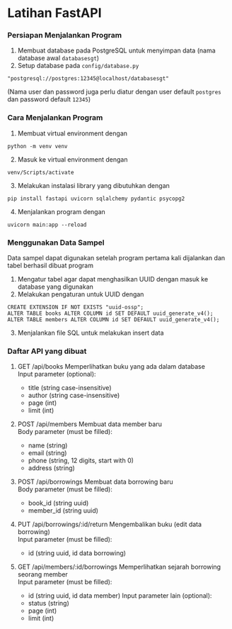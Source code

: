 # Latihan FastAPI
### Persiapan Menjalankan Program
1. Membuat database pada PostgreSQL untuk menyimpan data (nama database awal `databasesgt`)
2. Setup database pada `config/database.py`
```
"postgresql://postgres:12345@localhost/databasesgt"
```
(Nama user dan password juga perlu diatur dengan user default `postgres` dan password default `12345`)

### Cara Menjalankan Program
1. Membuat virtual environment dengan
```
python -m venv venv
```

2. Masuk ke virtual environment dengan
```
venv/Scripts/activate
```

3. Melakukan instalasi library yang dibutuhkan dengan
```
pip install fastapi uvicorn sqlalchemy pydantic psycopg2
```

4. Menjalankan program dengan
```
uvicorn main:app --reload
```

### Menggunakan Data Sampel
Data sampel dapat digunakan setelah program pertama kali dijalankan dan tabel berhasil dibuat program
1. Mengatur tabel agar dapat menghasilkan UUID dengan masuk ke database yang digunakan
2. Melakukan pengaturan untuk UUID dengan
```
CREATE EXTENSION IF NOT EXISTS "uuid-ossp";
ALTER TABLE books ALTER COLUMN id SET DEFAULT uuid_generate_v4();
ALTER TABLE members ALTER COLUMN id SET DEFAULT uuid_generate_v4();
```
3. Menjalankan file SQL untuk melakukan insert data

### Daftar API yang dibuat
1. GET /api/books
Memperlihatkan buku yang ada dalam database <br>
Input parameter (optional):
    - title (string case-insensitive)
    - author (string case-insensitive)
    - page (int)
    - limit (int)
  
2. POST /api/members
Membuat data member baru <br>
Body parameter (must be filled):
    - name (string)
    - email (string)
    - phone (string, 12 digits, start with 0)
    - address (string)
  
3. POST /api/borrowings
Membuat data borrowing baru <br>
Body parameter (must be filled):
    - book_id (string uuid)
    - member_id (string uuid)

4. PUT /api/borrowings/:id/return
Mengembalikan buku (edit data borrowing) <br>
Input parameter (must be filled):
    - id (string uuid, id data borrowing)
  
5. GET /api/members/:id/borrowings
Memperlihatkan sejarah borrowing seorang member <br>
Input parameter (must be filled):
    - id (string uuid, id data member)
Input parameter lain (optional):
    - status (string)
    - page (int)
    - limit (int)


